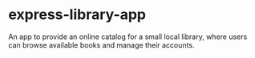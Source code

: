 # express-library-app
An app to provide an online catalog for a small local library, where users can browse available books and manage their accounts.
